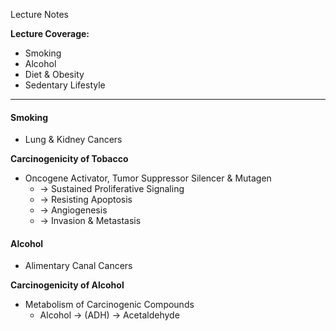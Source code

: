 Lecture Notes

**Lecture Coverage:**
- Smoking
- Alcohol
- Diet & Obesity
- Sedentary Lifestyle

---
#### **Smoking**
- Lung & Kidney Cancers

**Carcinogenicity of Tobacco**
- Oncogene Activator, Tumor Suppressor Silencer & Mutagen
	- → Sustained Proliferative Signaling
	- → Resisting Apoptosis
	- → Angiogenesis
	- → Invasion & Metastasis


#### **Alcohol**
- Alimentary Canal Cancers

**Carcinogenicity of Alcohol**
- Metabolism of Carcinogenic Compounds
	- Alcohol → (ADH) → Acetaldehyde